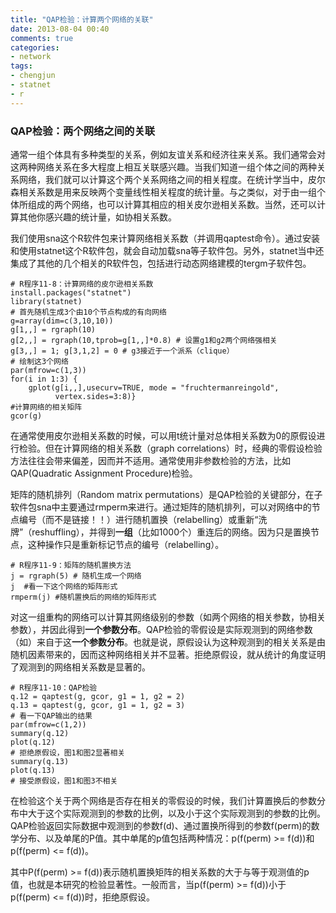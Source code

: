 ```yaml
---
title: "QAP检验：计算两个网络的关联"
date: 2013-08-04 00:40
comments: true
categories: 
- network
tags:
- chengjun
- statnet
- r
---
```



### QAP检验：两个网络之间的关联
通常一组个体具有多种类型的关系，例如友谊关系和经济往来关系。我们通常会对这两种网络关系在多大程度上相互关联感兴趣。当我们知道一组个体之间的两种关系网络，我们就可以计算这个两个关系网络之间的相关程度。在统计学当中，皮尔森相关系数是用来反映两个变量线性相关程度的统计量。与之类似，对于由一组个体所组成的两个网络，也可以计算其相应的相关皮尔逊相关系数。当然，还可以计算其他你感兴趣的统计量，如协相关系数。

我们使用sna这个R软件包来计算网络相关系数（并调用qaptest命令）。通过安装和使用statnet这个R软件包，就会自动加载sna等子软件包。另外，statnet当中还集成了其他的几个相关的R软件包，包括进行动态网络建模的tergm子软件包。

    # R程序11-8：计算网络的皮尔逊相关系数
    install.packages("statnet")
    library(statnet)  
    # 首先随机生成3个由10个节点构成的有向网络
    g=array(dim=c(3,10,10))
    g[1,,] = rgraph(10) 
    g[2,,] = rgraph(10,tprob=g[1,,]*0.8) # 设置g1和g2两个网络强相关
    g[3,,] = 1; g[3,1,2] = 0 # g3接近于一个派系（clique）
    # 绘制这3个网络
    par(mfrow=c(1,3))
	for(i in 1:3) {
    	gplot(g[i,,],usecurv=TRUE, mode = "fruchtermanreingold", 
          	  vertex.sides=3:8)}
    #计算网络的相关矩阵
    gcor(g)


在通常使用皮尔逊相关系数的时候，可以用t统计量对总体相关系数为0的原假设进行检验。但在计算网络的相关系数（graph correlations）时，经典的零假设检验方法往往会带来偏差，因而并不适用。通常使用非参数检验的方法，比如QAP(Quadratic Assignment Procedure)检验。

矩阵的随机排列（Random matrix permutations）是QAP检验的关键部分，在子软件包sna中主要通过rmperm来进行。通过矩阵的随机排列，可以对网络中的节点编号（而不是链接！！）进行随机置换（relabelling）或重新“洗牌”（reshuffling），并得到**一组**（比如1000个）重连后的网络。因为只是置换节点，这种操作只是重新标记节点的编号（relabelling）。
    
    # R程序11-9：矩阵的随机置换方法
    j = rgraph(5) # 随机生成一个网络
    j  #看一下这个网络的矩阵形式
    rmperm(j) #随机置换后的网络的矩阵形式

对这一组重构的网络可以计算其网络级别的参数（如两个网络的相关参数，协相关参数），并因此得到**一个参数分布**。QAP检验的零假设是实际观测到的网络参数（如）来自于这**一个参数分布**。也就是说，原假设认为这种观测到的相关关系是由随机因素带来的，因而这种网络相关并不显著。拒绝原假设，就从统计的角度证明了观测到的网络相关系数是显著的。

    # R程序11-10：QAP检验
    q.12 = qaptest(g, gcor, g1 = 1, g2 = 2)
    q.13 = qaptest(g, gcor, g1 = 1, g2 = 3)   
    # 看一下QAP输出的结果
    par(mfrow=c(1,2))
    summary(q.12)
    plot(q.12)
	# 拒绝原假设，图1和图2显著相关
    summary(q.13)
    plot(q.13)
	# 接受原假设，图1和图3不相关

在检验这个关于两个网络是否存在相关的零假设的时候，我们计算置换后的参数分布中大于这个实际观测到的参数的比例，以及小于这个实际观测到的参数的比例。QAP检验返回实际数据中观测到的参数f(d)、通过置换所得到的参数f(perm)的数学分布、以及单尾的P值。其中单尾的p值包括两种情况：p(f(perm) >= f(d))和p(f(perm) <= f(d))。

其中P(f(perm) >= f(d))表示随机置换矩阵的相关系数的大于与等于观测值的p值，也就是本研究的检验显著性。一般而言，当p(f(perm) >= f(d))小于p(f(perm) <= f(d))时，拒绝原假设。